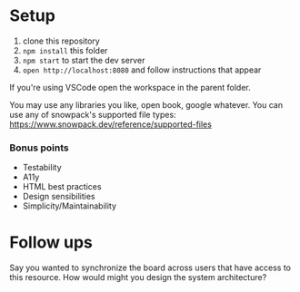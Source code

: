 # Setup

1. clone this repository
2. `npm install` this folder
3. `npm start` to start the dev server
4. `open http://localhost:8080` and follow instructions that appear

If you're using VSCode open the workspace in the parent folder.

You may use any libraries you like, open book, google whatever.
You can use any of snowpack's supported file types:
https://www.snowpack.dev/reference/supported-files

### Bonus points

- Testability
- A11y
- HTML best practices
- Design sensibilities
- Simplicity/Maintainability

# Follow ups

Say you wanted to synchronize the board across users that have access to this resource. How would might you design the system architecture?

